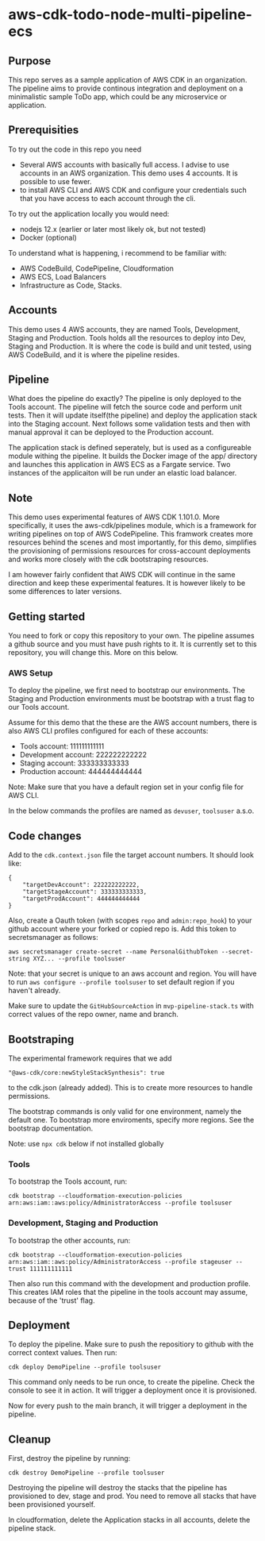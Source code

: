 # aws-cdk-todo-node-multi-pipeline-ecs

## Purpose

This repo serves as a sample application of AWS CDK in an organization. The pipeline aims to provide continous integration and deployment on a minimalistic sample ToDo app, which could be any microservice or application.

## Prerequisities

To try out the code in this repo you need
* Several AWS accounts with basically full access. I advise to use accounts in an AWS organization. This demo uses 4 accounts. It is possible to use fewer. 
* to install AWS CLI and AWS CDK and configure your credentials such that you have access to each account through the cli.

To try out the application locally you would need:
* nodejs 12.x (earlier or later most likely ok, but not tested)
* Docker (optional)

To understand what is happening, i recommend to be familiar with:
* AWS CodeBuild, CodePipeline, Cloudformation
* AWS ECS, Load Balancers
* Infrastructure as Code, Stacks.

## Accounts

This demo uses 4 AWS accounts, they are named Tools, Development, Staging and Production. Tools holds all the resources to deploy into Dev, Staging and Production. It is where the code is build and unit tested, using AWS CodeBuild, and it is where the pipeline resides.

## Pipeline

What does the pipeline do exactly? The pipeline is only deployed to the Tools account. The pipeline will fetch the source code and perform unit tests. Then it will update itself(the pipeline) and deploy the application stack into the Staging account. Next follows some validation tests and then with manual approval it can be deployed to the Production account. 

The application stack is defined seperately, but is used as a configureable module withing the pipeline. It builds the Docker image of the app/ directory and launches this application in AWS ECS as a Fargate service. Two instances of the applicaiton will be run under an elastic load balancer.

## Note

This demo uses experimental features of AWS CDK 1.101.0. More specifically, it uses the aws-cdk/pipelines module, which is a framework for writing pipelines on top of AWS CodePipeline. This framwork creates more resources behind the scenes and most importantly, for this demo, simplifies the provisioning of permissions resources for cross-account deployments and works more closely with the cdk bootstraping resources.

I am however fairly confident that AWS CDK will continue in the same direction and keep these experimental features. It is however likely to be  some differences to later versions.

## Getting started

You need to fork or copy this repository to your own. The pipeline assumes a github source and you must have push rights to it. It is currently set to this repository, you will change this. More on this below. 

### AWS Setup

To deploy the pipeline, we first need to bootstrap our environments. The Staging and Production environments must be bootstrap with a trust flag to our Tools account. 

Assume for this demo that the these are the AWS account numbers, there is also AWS CLI profiles configured for each of these accounts: 
* Tools account: 111111111111
* Development account: 222222222222
* Staging account: 333333333333
* Production account: 444444444444

Note: Make sure that you have a default region set in your config file for AWS CLI.

In the below commands the profiles are named as `devuser`, `toolsuser` a.s.o.

## Code changes

Add to the `cdk.context.json` file the target account numbers. It should look like:

```
{
    "targetDevAccount": 222222222222,
    "targetStageAccount": 333333333333,
    "targetProdAccount": 444444444444
}
```

Also, create a Oauth token (with scopes `repo` and `admin:repo_hook`) to your github account where your forked or copied repo is. Add this token to secretsmanager as follows: 

```
aws secretsmanager create-secret --name PersonalGithubToken --secret-string XYZ... --profile toolsuser
```
Note: that your secret is unique to an aws account and region. You will have to run `aws configure --profile toolsuser` to set default region if you haven't already.

Make sure to update the `GitHubSourceAction` in `mvp-pipeline-stack.ts` with correct values of the repo owner, name and branch.

## Bootstraping
The experimental framework requires that we add 
```
"@aws-cdk/core:newStyleStackSynthesis": true
```
to the cdk.json (already added). This is to create more resources to handle permissions.

The bootstrap commands is only valid for one environment, namely the default one. To bootstrap more enviroments, specify more regions. See the bootstrap documentation.

Note: use `npx cdk` below if not installed globally

### Tools
To bootstrap the Tools account, run: 
```
cdk bootstrap --cloudformation-execution-policies arn:aws:iam::aws:policy/AdministratorAccess --profile toolsuser
```

### Development, Staging and Production

To bootstrap the other accounts, run: 
```
cdk bootstrap --cloudformation-execution-policies arn:aws:iam::aws:policy/AdministratorAccess --profile stageuser --trust 111111111111
```
Then also run this command with the development and production profile. This creates IAM roles that the pipeline in the tools account may assume, because of the 'trust' flag.

## Deployment

To deploy the pipeline. Make sure to push the repositiory to github with the correct context values. Then run:

```
cdk deploy DemoPipeline --profile toolsuser
```

This command only needs to be run once, to create the pipeline. Check the console to see it in action. It will trigger a deployment once it is provisioned. 

Now for every push to the main branch, it will trigger a deployment in the pipeline.

## Cleanup

First, destroy the pipeline by running: 

```
cdk destroy DemoPipeline --profile toolsuser
```
Destroying the pipeline will destroy the stacks that the pipeline has provisioned to dev, stage and prod. You need to remove all stacks that have been provisioned yourself. 

In cloudformation, delete the Application stacks in all accounts, delete the pipeline stack. 

